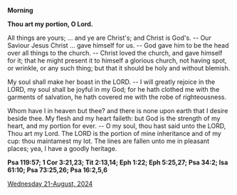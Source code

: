 **Morning**

**Thou art my portion, O Lord.**
 
All things are yours; ... and ye are Christ's; and Christ is God's. -- Our Saviour Jesus Christ ... gave himself for us. -- God gave him to be the head over all things to the church. -- Christ loved the church, and gave himself for it; that he might present it to himself a glorious church, not having spot, or wrinkle, or any such thing; but that it should be holy and without blemish.
 
My soul shall make her boast in the LORD. -- I will greatly rejoice in the LORD, my soul shall be joyful in my God; for he hath clothed me with the garments of salvation, he hath covered me with the robe of righteousness.
 
Whom have I in heaven but thee? and there is none upon earth that I desire beside thee. My flesh and my heart faileth: but God is the strength of my heart, and my portion for ever. -- O my soul, thou hast said unto the LORD, Thou art my Lord. The LORD is the portion of mine inheritance and of my cup: thou maintamest my lot. The lines are fallen unto me in pleasant places; yea, I have a goodly heritage.  

**Psa 119:57; 1 Cor 3:21,23; Tit 2:13,14; Eph 1:22; Eph 5:25,27; Psa 34:2; Isa 61:10; Psa 73:25,26; Psa 16:2,5,6**

[Wednesday 21-August, 2024](https://t.me/daily_light)
